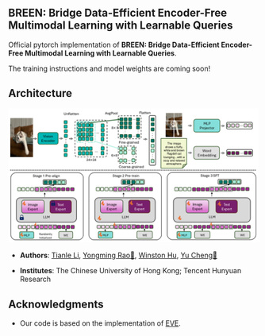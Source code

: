 ## BREEN: Bridge Data-Efficient Encoder-Free Multimodal Learning with Learnable Queries

Official pytorch implementation of **BREEN: Bridge Data-Efficient Encoder-Free Multimodal Learning with Learnable Queries**.  

The training instructions and model weights are coming soon!


## Architecture
<p align="center">
  <img src="images/method_breen.png">
</p>

- **Authors**: [Tianle Li](https://scholar.google.com/citations?user=g213g7YAAAAJ&hl=en), [Yongming Rao📧](https://scholar.google.com/citations?user=3qO6gK4AAAAJ&hl=en), [Winston Hu](https://scholar.google.com/citations?user=Jkss014AAAAJ&hl=en), [Yu Cheng📧](https://scholar.google.com/citations?user=ORPxbV4AAAAJ&hl=en)

- **Institutes**: The Chinese University of Hong Kong; Tencent Hunyuan Research


## Acknowledgments 
- Our code is based on the implementation of [EVE](https://github.com/baaivision/EVE).
